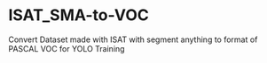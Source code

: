 # ISAT_SMA-to-VOC
Convert Dataset made with ISAT with segment anything to format of PASCAL VOC for YOLO Training
